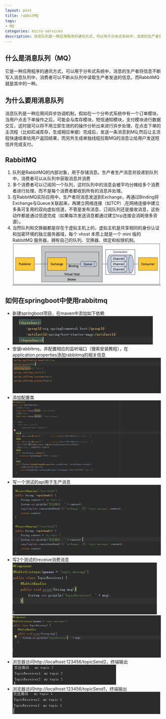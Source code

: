 ```yaml
---
layout: post
title: rabbitMQ
tags:
- MQ
categories: micro-services
description: 消息队列是一种应用程序的通讯方式，可以用于分布式系统中，消息的生产者将信息不断写入消息队列中，消费者可以不断从队列中读取生产者发送的信息。而RabbitMQ就是其中的一种。
---
```

## 什么是消息队列（MQ）
它是一种应用程序的通讯方式，可以用于分布式系统中，消息的生产者将信息不断写入消息队列中，消费者可以不断从队列中读取生产者发送的信息。而RabbitMQ就是其中的一种。

<!-- more -->

## 为什么要用消息队列
消息队列是一种应用间异步协调机制，假如在一个分布式系统中有一个订单模块，当用户点击下单操作之后，可能会与库存模块，短信通知模块，支付模块进行数据交互，这时就可以将不用立即生效的的操作分析出来进行异步处理，在点击下单的主流程（比如扣减库存，生成相应单据）完成后，发送一条消息到MQ,然后让主流程快速结束给用户返回结果，而另外生成单独线程拉取MQ的消息让给用户发送短信并完成支付。  
## RabbitMQ
1. 队列是RabbitMQ的内部对象，用于存储消息。生产者生产消息并投递到队列中，消费者可以从队列中获取消息并消费  
2. 多个消费者可以订阅同一个队列，这时队列中的消息会被平均分摊给多个消费者进行处理，而不是每个消费者都收到所有的消息并处理。  
3. 在RabbitMQ实际应用中，生产者将消息发送到Exchange，再通过Binding将Exchange与Queue关联起来，再建立网络连接（如TCP）,在网络连接中建立多条可复用的双向虚拟信道，不管是发布消息、订阅队列还是接收消息，这些动作都是通过信道完成（如果每次发送消息都通过建立tcp连接会消耗很多资源）。  
4. 当然队列和交换器都是存在于虚拟主机上的，虚拟主机是共享相同的身份认证和加密环境的独立服务器域，每个 vhost 本质上就是一个 mini 版的 RabbitMQ 服务器，拥有自己的队列、交换器、绑定和权限机制。  
![原理图](\assets\img\rabbitMQ_1.jpg)
## 如何在springboot中使用rabbitmq
-  新建springboot项目，在maven中添加如下依赖  
![rabbitMQ依赖](\assets\img\rabbitMQ_2.jpg)
- 安装rabbitmq，并配置相应的监听端口（搜索安装教程），在application.properties添加rabbitmq的相关信息  
![rabbitMQ配置信息](\assets\img\rabbitMQ_3.jpg)
- 添加配置类  
![rabbitMQ配置类](\assets\img\rabbitMQ_4.jpg)
- 写一个测试的api用于生产消息  
![生产消息api](\assets\img\rabbitMQ_5.jpg)
- 写2个测试的receive消费消息  
![接收消息](\assets\img\rabbitMQ_6.jpg)
![接收消息](\assets\img\rabbitMQ_7.jpg)
- 浏览器访问http://localhost:123456/topicSend2，终端输出  
![终端输出](\assets\img\rabbitMQ_8.jpg)
- 浏览器访问http://localhost:123456/topicSend1，终端输出  
![终端输出](\assets\img\rabbitMQ_9.jpg) 













